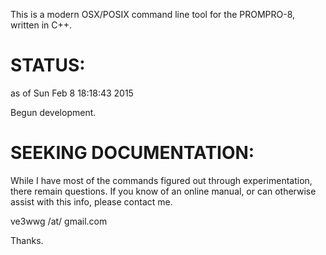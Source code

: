 This is a modern OSX/POSIX command line tool for the PROMPRO-8, written
in C++.

STATUS:
=======

as of Sun Feb  8 18:18:43 2015

  Begun development.


SEEKING DOCUMENTATION:
======================

  While I have most of the commands figured out through experimentation,
there remain questions. If you know of an online manual, or can otherwise
assist with this info, please contact me.

  ve3wwg /at/ gmail.com

Thanks.
